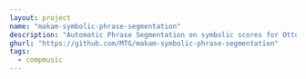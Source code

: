 ```yaml
---
layout: project
name: "makam-symbolic-phrase-segmentation"
description: "Automatic Phrase Segmentation on symbolic scores for Ottoman-Turkish makam music"
ghurl: "https://github.com/MTG/makam-symbolic-phrase-segmentation"
tags:
  - compmusic
---
```

